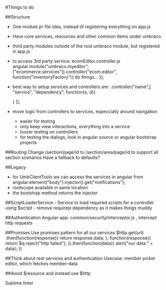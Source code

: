 #Things to do 

##Structure
- One module pr file idea, instead of registering everything on app.js
- Have core services, resources and other common items under umbraco

- third party modules outside of the root umbraco module, but registered in app.js
- to access 3rd party service:
	ecomEditor.controller.js
	angular.module("umbraco.myeditor", ["ecommerce.services"]).controller("ecom.editor", 
		function("inventoryFactory"){
			do things...
		});

- best way to setup services and controllers are: 
.controller("name",[
	"service",
	"dependency",
	function(s, d){

	}
]);

- move logic from controllers to services, especcially around navigation
	- easier for testing
	- only keep view interactions, everything into a service
	- looser testing on controllers
	- for testing the dialogs, look in angular source or angular bootstrap projects

##Routing
Change /section/page/id to /section/area/page/id to support all section scenarios
Have a fallback to defaults?

##Legacy
- for UmbClientTools we can access the services in angular from 
	angular.element("body").injector().get("notifications");
- rootscope available in same location
- the bootstrap method returns the injector


##ScriptLoaderService
	- Service to load required scripts for a controller using $script
	- remove requirejs dependency as it makes things muddy

##Authentication
Angular-app: common/security/interceptor.js , intercept http requests

##Promises
	Use promises pattern for all our services
	$http.get(url)
		.then(function(response){
			return response.data;
		}, function(response){
			return $q.reject("http failed");
		}).then(function(data){
			alert("our data:" + data);
		})

##Think about rest services and authentication
Usecase: member picker editor, which fetches member-data

##Avoid $resource and instead use $http


Sublime linter